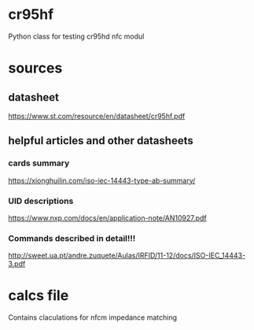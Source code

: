 # cr95hf
Python class for testing cr95hd nfc modul
# sources
## datasheet
https://www.st.com/resource/en/datasheet/cr95hf.pdf  
## helpful articles and other datasheets
### cards summary
https://xionghuilin.com/iso-iec-14443-type-ab-summary/  
### UID descriptions
https://www.nxp.com/docs/en/application-note/AN10927.pdf  
### Commands described in detail!!!
http://sweet.ua.pt/andre.zuquete/Aulas/IRFID/11-12/docs/ISO-IEC_14443-3.pdf
# calcs file
Contains claculations for nfcm impedance matching
